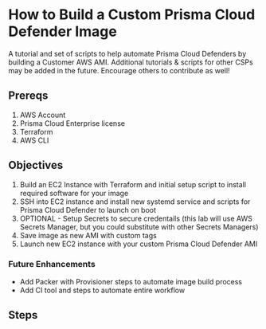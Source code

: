 # How to Build a Custom Prisma Cloud Defender Image
A tutorial and set of scripts to help automate Prisma Cloud Defenders by building a Customer AWS AMI.  Additional tutorials & scripts for other CSPs may be added in the future.  Encourage others to contribute as well!

## Prereqs
1. AWS Account
2. Prisma Cloud Enterprise license
3. Terraform
4. AWS CLI

## Objectives
1. Build an EC2 Instance with Terraform and initial setup script to install required software for your image
2. SSH into EC2 instance and install new systemd service and scripts for Prisma Cloud Defender to launch on boot
3. OPTIONAL - Setup Secrets to secure credentails (this lab will use AWS Secrets Manager, but you could substitute with other Secrets Managers)
4. Save image as new AMI with custom tags
5. Launch new EC2 instance with your custom Prisma Cloud Defender AMI

### Future Enhancements
- Add Packer with Provisioner steps to automate image build process
- Add CI tool and steps to automate entire workflow

## Steps

### 
